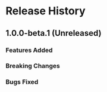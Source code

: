 # Release History

## 1.0.0-beta.1 (Unreleased)

### Features Added

### Breaking Changes

### Bugs Fixed


